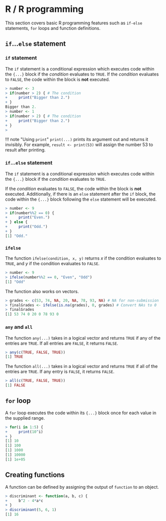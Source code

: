 # R / R programming
This section covers basic R programming features such as `if-else` statements, `for` loops and function definitions.

## `if`...`else` statement

### `if` statement
The `if` statement is a conditional expression which executes code within the `{...}` block if the _condition_ evaluates to `TRUE`. If the _condition_ evaluates to `FALSE`, the code within the block is **not** executed.

```r
> number <- 3
> if(number > 2) { # The condition
+     print("Bigger than 2.")
+ }
Bigger than 2.
> number <- 1
> if(number > 2) { # The condition
+     print("Bigger than 2.")
+ }
>
```

!!! note "Using `print`"
    `print(...)` prints its argument out and returns it invisibly. For example, `result <- print(53)` will assign the number 53 to result after printing.

### `if`...`else` statement
The `if` statement is a conditional expression which executes code within the `{...}` block if the _condition_ evaluates to `TRUE`.

If the _condition_ evaluates to `FALSE`, the code within the block is **not** executed. Additionally, if there is an `else` statement after the `if` block, the code within the `{...}` block following the `else` statement will be executed.

```r
> number <- 9
> if(number%%2 == 0) {
+     print("Even.")
+ } else {
+     print("Odd.")
+ }
[1] "Odd."
```

### `ifelse`
The function `ifelse(condition, x, y)` returns _x_ if the condition evaluates to `TRUE`, and _y_ if the condition evaluates to `FALSE`.

```r
> number <- 9
> ifelse(number%%2 == 0, "Even", "Odd")
[1] "Odd"
```

The function also works on vectors.

```r
> grades <- c(53, 74, NA, 20, NA, 78, 93, NA) # NA for non-submission
> finalGrades <- ifelse(is.na(grades), 0, grades) # Convert NAs to 0
> finalGrades
[1] 53 74 0 20 0 78 93 0
```

### `any` and `all`
The function `any(...)` takes in a logical vector and returns `TRUE` if any of the entries are `TRUE`. If all entries are `FALSE`, it returns `FALSE`.

```r
> any(c(TRUE, FALSE, TRUE))
[1] TRUE
```

The function `all(...)` takes in a logical vector and returns `TRUE` if all of the entries are `TRUE`. If any entry is `FALSE`, it returns `FALSE`.

```r
> all(c(TRUE, FALSE, TRUE))
[1] FALSE
```

## `for` loop
A `for` loop executes the code within its `{...}` block once for each value in the supplied range.

```r
> for(i in 1:5) {
+     print(10^i)
+ }
[1] 10
[1] 100
[1] 1000
[1] 10000
[1] 1e+05
```

## Creating functions
A function can be defined by assigning the output of `function` to an object.

```r
> discriminant <- function(a, b, c) {
+     b^2 - 4*a*c
+ }
> discriminant(5, 6, 1)
[1] 16
```
